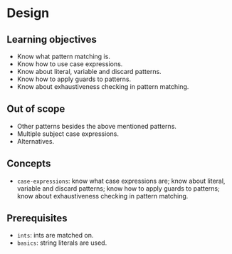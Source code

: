 # Design

## Learning objectives

- Know what pattern matching is.
- Know how to use case expressions.
- Know about literal, variable and discard patterns.
- Know how to apply guards to patterns.
- Know about exhaustiveness checking in pattern matching.

## Out of scope

- Other patterns besides the above mentioned patterns.
- Multiple subject case expressions.
- Alternatives.

## Concepts

- `case-expressions`: know what case expressions are; know about literal, variable and discard patterns; know how to apply guards to patterns; know about exhaustiveness checking in pattern matching.

## Prerequisites

- `ints`: ints are matched on.
- `basics`: string literals are used.
